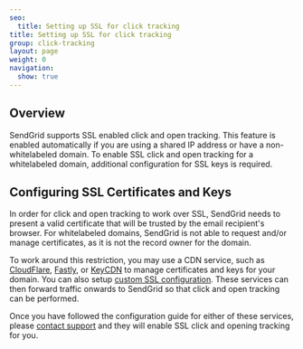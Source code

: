 ```yaml
---
seo:
  title: Setting up SSL for click tracking
title: Setting up SSL for click tracking
group: click-tracking
layout: page
weight: 0
navigation:
  show: true
---
```


## 	Overview

SendGrid supports SSL enabled click and open tracking. This feature is enabled automatically if you are using a shared IP address or have a non-whitelabeled domain. To enable SSL click and open tracking for a whitelabeled domain, additional configuration for SSL keys is required.

## 	Configuring SSL Certificates and Keys

In order for click and open tracking to work over SSL, SendGrid needs to present a valid certificate that will be trusted by the email recipient's browser. For whitelabeled domains, SendGrid is not able to request and/or manage certificates, as it is not the record owner for the domain.

To work around this restriction, you may use a CDN service, such as
[CloudFlare]({{root_url}}/ui/analytics-and-reporting/content-delivery-networks/#using-cloudflare),
[Fastly]({{root_url}}/ui/analytics-and-reporting/content-delivery-networks/#using-fastly), or
[KeyCDN]({{root_url}}/ui/analytics-and-reporting/content-delivery-networks/#using-keycdn) to manage certificates and keys for your domain. You can also setup [custom SSL configuration]({{root_url}}/ui/account-and-settings/custom-ssl-configurations/). These services can then forward traffic onwards to SendGrid so that click and open tracking can be performed.

Once you have followed the configuration guide for either of these
services, please [contact support](https://support.sendgrid.com/hc/en-us) and they will enable SSL click and
opening tracking for you.
